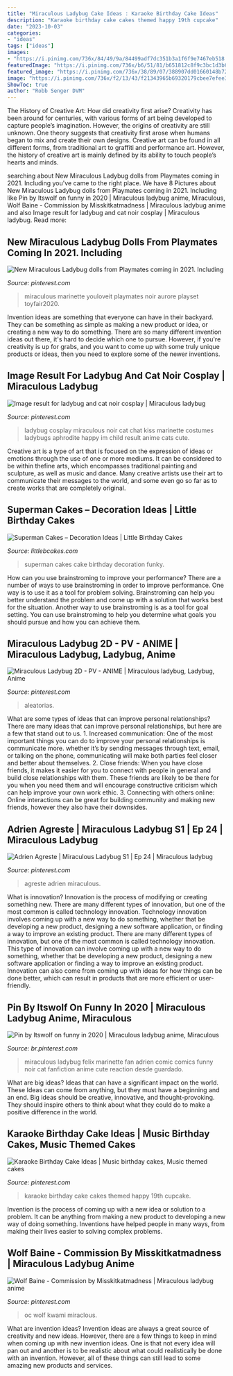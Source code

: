 ```yaml
---
title: "Miraculous Ladybug Cake Ideas : Karaoke Birthday Cake Ideas"
description: "Karaoke birthday cake cakes themed happy 19th cupcake"
date: "2023-10-03"
categories:
- "ideas"
tags: ["ideas"]
images:
- "https://i.pinimg.com/736x/84/49/9a/84499adf7dc351b3a1f6f9e7467eb518.jpg"
featuredImage: "https://i.pinimg.com/736x/b6/51/81/b651812c8f9c3bc1d3b6310bb8ded590.jpg"
featured_image: "https://i.pinimg.com/736x/38/89/07/388907dd01660148b72273fe9486532d--ladybugs-miraculous-ladybug.jpg"
image: "https://i.pinimg.com/736x/f2/13/43/f21343965b69320179cbee7efee37d66--ladybugs-cosplay.jpg"
ShowToc: true
author: "Robb Senger DVM"
---
```



The History of Creative Art: How did creativity first arise?
Creativity has been around for centuries, with various forms of art being developed to capture people’s imagination. However, the origins of creativity are still unknown. One theory suggests that creativity first arose when humans began to mix and create their own designs. Creative art can be found in all different forms, from traditional art to graffiti and performance art. However, the history of creative art is mainly defined by its ability to touch people’s hearts and minds.

	

		
searching about New Miraculous Ladybug dolls from Playmates coming in 2021. Including you've came to the right place. We have 8 Pictures about New Miraculous Ladybug dolls from Playmates coming in 2021. Including like Pin by Itswolf on funny in 2020 | Miraculous ladybug anime, Miraculous, Wolf Baine - Commission by Misskitkatmadness | Miraculous ladybug anime and also Image result for ladybug and cat noir cosplay | Miraculous ladybug. Read more:
		
    
## New Miraculous Ladybug Dolls From Playmates Coming In 2021. Including

<img loading=lazy src="https://i.pinimg.com/736x/0e/c5/6e/0ec56e40c4af737f43cb9f9b433b5a89.jpg" onerror="this.onerror=null;this.src='https://tse1.mm.bing.net/th?id=OIP.nmGfV0c3HIv4wdCkPAlHAwHaHa&amp;pid=15.1';" alt="New Miraculous Ladybug dolls from Playmates coming in 2021. Including">

_Source: pinterest.com_

>miraculous marinette youloveit playmates noir aurore playset toyfair2020. 

	

Invention ideas are something that everyone can have in their backyard. They can be something as simple as making a new product or idea, or creating a new way to do something. There are so many different invention ideas out there, it's hard to decide which one to pursue. However, if you're creativity is up for grabs, and you want to come up with some truly unique products or ideas, then you need to explore some of the newer inventions.

    
## Image Result For Ladybug And Cat Noir Cosplay | Miraculous Ladybug

<img loading=lazy src="https://i.pinimg.com/736x/f2/13/43/f21343965b69320179cbee7efee37d66--ladybugs-cosplay.jpg" onerror="this.onerror=null;this.src='https://tse1.mm.bing.net/th?id=OIP.DOYdCzMHzkIXBXKVoaBTBAHaLR&amp;pid=15.1';" alt="Image result for ladybug and cat noir cosplay | Miraculous ladybug">

_Source: pinterest.com_

>ladybug cosplay miraculous noir cat chat kiss marinette costumes ladybugs aphrodite happy im child result anime cats cute. 

	

Creative art is a type of art that is focused on the expression of ideas or emotions through the use of one or more mediums. It can be considered to be within thefine arts, which encompasses traditional painting and sculpture, as well as music and dance. Many creative artists use their art to communicate their messages to the world, and some even go so far as to create works that are completely original.

    
## Superman Cakes – Decoration Ideas | Little Birthday Cakes

<img loading=lazy src="http://www.littlebcakes.com/wp-content/uploads/2013/08/Superman-Cakes-Images.jpg" onerror="this.onerror=null;this.src='https://tse3.mm.bing.net/th?id=OIP.EvZTr6MLS-bJusV8JJq0IAHaJ4&amp;pid=15.1';" alt="Superman Cakes – Decoration Ideas | Little Birthday Cakes">

_Source: littlebcakes.com_

>superman cakes cake birthday decoration funky. 

	

How can you use brainstroming to improve your performance?
There are a number of ways to use brainstroming in order to improve performance. One way is to use it as a tool for problem solving. Brainstroming can help you better understand the problem and come up with a solution that works best for the situation. Another way to use brainstroming is as a tool for goal setting. You can use brainstroming to help you determine what goals you should pursue and how you can achieve them.

    
## Miraculous Ladybug 2D - PV - ANIME | Miraculous Ladybug, Ladybug, Anime

<img loading=lazy src="https://i.pinimg.com/736x/38/89/07/388907dd01660148b72273fe9486532d--ladybugs-miraculous-ladybug.jpg" onerror="this.onerror=null;this.src='https://tse1.mm.bing.net/th?id=OIP.TWXX-69CHWIylWrcCmk3yQHaKW&amp;pid=15.1';" alt="Miraculous Ladybug 2D - PV - ANIME | Miraculous ladybug, Ladybug, Anime">

_Source: pinterest.com_

>aleatorias. 

	

What are some types of ideas that can improve personal relationships?
There are many ideas that can improve personal relationships, but here are a few that stand out to us. 1. Increased communication: One of the most important things you can do to improve your personal relationships is communicate more. whether it’s by sending messages through text, email, or talking on the phone, communicating will make both parties feel closer and better about themselves. 2. Close friends: When you have close friends, it makes it easier for you to connect with people in general and build close relationships with them. These friends are likely to be there for you when you need them and will encourage constructive criticism which can help improve your own work ethic. 3. Connecting with others online: Online interactions can be great for building community and making new friends, however they also have their downsides.

    
## Adrien Agreste | Miraculous Ladybug S1 | Ep 24 | Miraculous Ladybug

<img loading=lazy src="https://i.pinimg.com/736x/b6/51/81/b651812c8f9c3bc1d3b6310bb8ded590.jpg" onerror="this.onerror=null;this.src='https://tse2.mm.bing.net/th?id=OIP.moH3bZa7gHbYz98GXujshAAAAA&amp;pid=15.1';" alt="Adrien Agreste | Miraculous Ladybug S1 | Ep 24 | Miraculous ladybug">

_Source: pinterest.com_

>agreste adrien miraculous. 

	

What is innovation?
Innovation is the process of modifying or creating something new. There are many different types of innovation, but one of the most common is called technology innovation. Technology innovation involves coming up with a new way to do something, whether that be developing a new product, designing a new software application, or finding a way to improve an existing product.
There are many different types of innovation, but one of the most common is called technology innovation. This type of innovation can involve coming up with a new way to do something, whether that be developing a new product, designing a new software application or finding a way to improve an existing product. Innovation can also come from coming up with ideas for how things can be done better, which can result in products that are more efficient or user-friendly.

    
## Pin By Itswolf On Funny In 2020 | Miraculous Ladybug Anime, Miraculous

<img loading=lazy src="https://i.pinimg.com/736x/50/de/38/50de38beda0b7f3ecf1f86402d99d385.jpg" onerror="this.onerror=null;this.src='https://tse2.mm.bing.net/th?id=OIP.wSDQw8w9_KYskxbF3baRCgHaM7&amp;pid=15.1';" alt="Pin by Itswolf on funny in 2020 | Miraculous ladybug anime, Miraculous">

_Source: br.pinterest.com_

>miraculous ladybug felix marinette fan adrien comic comics funny noir cat fanfiction anime cute reaction desde guardado. 

	

What are big ideas? Ideas that can have a significant impact on the world. These Ideas can come from anything, but they must have a beginning and an end. Big ideas should be creative, innovative, and thought-provoking. They should inspire others to think about what they could do to make a positive difference in the world.

    
## Karaoke Birthday Cake Ideas | Music Birthday Cakes, Music Themed Cakes

<img loading=lazy src="https://i.pinimg.com/736x/1c/c9/0b/1cc90bc733955491503022329e803540.jpg" onerror="this.onerror=null;this.src='https://tse3.mm.bing.net/th?id=OIP.bE7_X5KLX2ehSSuHi3J6_AHaJ3&amp;pid=15.1';" alt="Karaoke Birthday Cake Ideas | Music birthday cakes, Music themed cakes">

_Source: pinterest.com_

>karaoke birthday cake cakes themed happy 19th cupcake. 

	

Invention is the process of coming up with a new idea or solution to a problem. It can be anything from making a new product to developing a new way of doing something. Inventions have helped people in many ways, from making their lives easier to solving complex problems.

    
## Wolf Baine - Commission By Misskitkatmadness | Miraculous Ladybug Anime

<img loading=lazy src="https://i.pinimg.com/736x/84/49/9a/84499adf7dc351b3a1f6f9e7467eb518.jpg" onerror="this.onerror=null;this.src='https://tse2.mm.bing.net/th?id=OIP.xg8NllwmAiLzoO5pDgHzygHaOQ&amp;pid=15.1';" alt="Wolf Baine - Commission by Misskitkatmadness | Miraculous ladybug anime">

_Source: pinterest.com_

>oc wolf kwami miraclous. 

	

What are invention ideas?
Invention ideas are always a great source of creativity and new ideas. However, there are a few things to keep in mind when coming up with new invention ideas. One is that not every idea will pan out and another is to be realistic about what could realistically be done with an invention. However, all of these things can still lead to some amazing new products and services.

